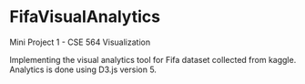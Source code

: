 # FifaVisualAnalytics
Mini Project 1 - CSE 564 Visualization

Implementing the visual analytics tool for Fifa dataset collected from kaggle. Analytics is done using D3.js version 5.
